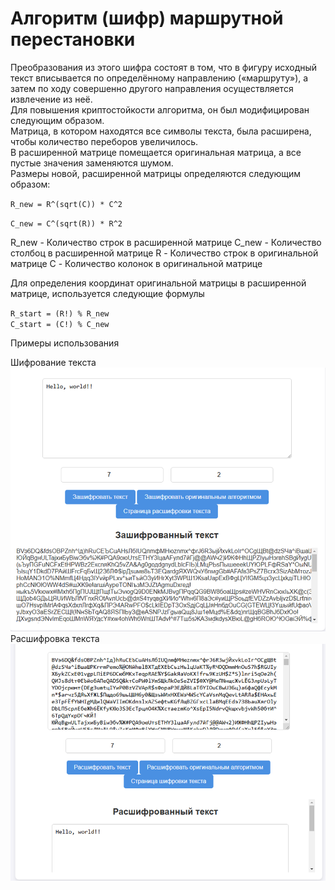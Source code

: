 # Алгоритм (шифр) маршрутной перестановки

Преобразования из этого шифра состоят в
том, что в фигуру исходный текст вписывается по определённому направлению
(«маршруту»), а затем по ходу совершенно другого направления осуществляется
извлечение из неё.   
Для повышения криптостойкости алгоритма, он был модифицирован следующим образом.  
Матрица, в котором находятся все символы текста, была расширена, чтобы количество переборов увеличилось.  
В расширенной матрице помещается оригинальная матрица, а все пустые значения заменяются шумом.  
Размеры новой, расширенной матрицы определяются следующим образом:

`R_new = R^(sqrt(C)) * C^2`

`C_new = C^(sqrt(R)) * R^2`

R_new - Количество строк в расширенной матрице
C_new - Количество столбоц в расширенной матрице 
R - Количество строк в оригинальной матрице
C - Количество колонок в оригинальной матрице  

Для определения координат оригинальной матрицы в расширенной матрице, используется следующие формулы  

`R_start = (R!) % R_new`  
`C_start = (C!) % C_new`

Примеры использования  

Шифрование текста
![Шифрование текста](./images/1.png)
Расшифровка текста
![Расшифровка текста](./images/2.png)